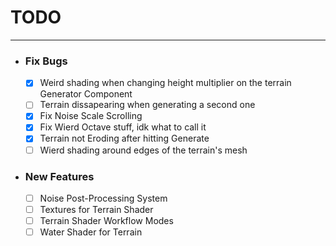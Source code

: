 ﻿# __TODO__

___

* ### Fix Bugs
  * [x] Weird shading when changing height multiplier on the terrain Generator Component
  * [ ] Terrain dissapearing when generating a second one
  * [x] Fix Noise Scale Scrolling
  * [x] Fix Wierd Octave stuff, idk what to call it
  * [x] Terrain not Eroding after hitting Generate
  * [ ] Wierd shading around edges of the terrain's mesh

* ### New Features
  * [ ] Noise Post-Processing System
  * [ ] Textures for Terrain Shader
  * [ ] Terrain Shader Workflow Modes
  * [ ] Water Shader for Terrain
